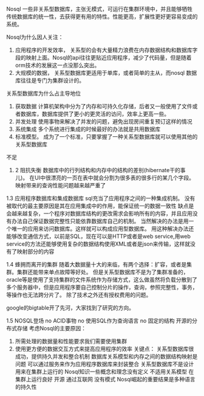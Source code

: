Nosql
一些非关系型数据库，主张无模式，可运行在集群环境中，并且能够牺牲传统数据库的统一性，去获得更有用的特性。性能更高，扩展性更好更容易变成的系统。

Nosql为什么因人关注：
1. 应用程序的开发效率， 关系型的会有大量精力浪费在内存数据结构和数据库字段的映射上面。Nosql的api往往更贴近应用程序，减少了代码量，但是随着orm技术的发展这一点没那么突出。
2. 大规模的数据，  关系型数据库更适用于单库，或者简单的主从，而nosql 数据库往往是专门为集群设计的。


关系型数据库为什么占主导地位
1. 获取数据   计算机架构中分为了内存和可持久化存储，后者又一般使用了文件或者数据库，数据库提供了更小的更灵活的访问，效率上更高一些。
2. 并发处理  使用事物来解决了并发的问题，避免出现房间重复预订这样的情况
3. 系统集成 多个系统进行集成的时候最好的办法就是共用数据库
4. 标准模型。  成为了一个标准，只要掌握了一种关系型数据库就可以使用其他的关系型数据库

不足
1. 2 阻抗失衡
数据库中的行列结构和内存中的结构的差别(hibernate干的事儿)。
在UI中很漂亮的一页在表中就会分割为很多表的很多行的某几个字段。
映射带来的查询性能问题越来越严重了

1.3 应用程序数据库和集成数据库
sql充当了应用程序之间的一种集成机制。
没有被取代的最主要原因是其在应用集成中的作用，能保证统一的数据一致性
缺点是会越来越复杂，一个程序对数据库结构的更改需求会影响所有的内容，并且应用没有办法自己保证数据完整性只能依靠数据库自己的机制。
当然解决的办法是用一个唯一的应用来访问数据库。这样就可以构成应用型数据库。
用这种解决办法还能够改变通信方式，以前是SQL，现在可以是HTTP或者是web service,用web service的方法还能够使用复杂的数据结构使用XML或者是json来传输，这样就没有了映射部分的内容

1.4 蜂拥而离开的集群
    随着大数据量十大的来临，有两个选择：扩容，或者是集群。集群还能带来单点故障等好处。
但是关系型数据库不是为了集群准备的，oracle等是使用了支持集群的文件系统作为存储方式，这么做虽然将负载分散到了多个服务器中，但是应用程序要自己控制分片的操作，查询，参照完整性，事务，等操作也无法跨分片了。
        除了技术之外还有授权费用的问题。
        
google的bigtable开了先河，大家找到了研究的方向。

1.5 NOSQL登场
   no ACID事物
   no 使用SQL作为查询语言
   no 固定的结构
   开源的分布式存储
考虑Nosql的主要原因：
1. 所需处理的数据量和性能要求我们需要使用集群
2. 使用更方便的数据交互方式来提高应用程序的效率
关键点：
  关系型数据库很成功，提供持久并发和整合机制
数据库关系模型和内存之间的数据结构映射是问题
可以通过服务来作为应用程序数据库来封装整合
关系型数据库不是设计用来在集群上运行的
Nosql知识一些概念和理念没有定义
不适用关系模型
在集群上运行良好
开源
通过互联网
没有模式
Nosql崛起的重要结果是多种语言的持久性  




